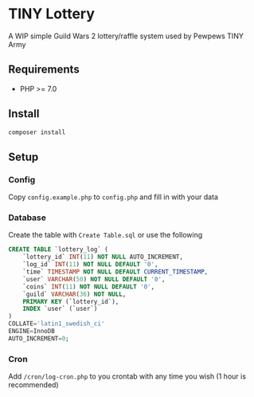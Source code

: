# TINY Lottery
A WIP simple Guild Wars 2 lottery/raffle system used by Pewpews TINY Army

## Requirements
 - PHP >= 7.0

## Install
```sh
composer install
```

## Setup
### Config
Copy `config.example.php` to `config.php` and fill in with your data

### Database
Create the table with `Create Table.sql` or use the following
```sql
CREATE TABLE `lottery_log` (
	`lottery_id` INT(11) NOT NULL AUTO_INCREMENT,
	`log_id` INT(11) NOT NULL DEFAULT '0',
	`time` TIMESTAMP NOT NULL DEFAULT CURRENT_TIMESTAMP,
	`user` VARCHAR(50) NOT NULL DEFAULT '0',
	`coins` INT(11) NOT NULL DEFAULT '0',
	`guild` VARCHAR(36) NOT NULL,
	PRIMARY KEY (`lottery_id`),
	INDEX `user` (`user`)
)
COLLATE='latin1_swedish_ci'
ENGINE=InnoDB
AUTO_INCREMENT=0;
```

### Cron
Add `/cron/log-cron.php` to you crontab with any time you wish (1 hour is recommended)